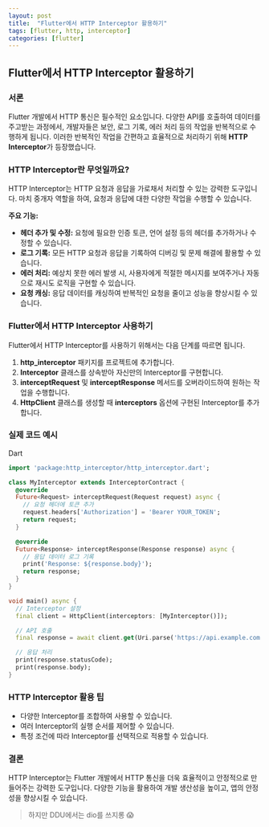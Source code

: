 ```yaml
---
layout: post
title:  "Flutter에서 HTTP Interceptor 활용하기"
tags: [flutter, http, interceptor]
categories: [flutter]
---
```




## Flutter에서 HTTP Interceptor 활용하기

### 서론

Flutter 개발에서 HTTP 통신은 필수적인 요소입니다. 다양한 API를 호출하여 데이터를 주고받는 과정에서, 개발자들은 보안, 로그 기록, 에러 처리 등의 작업을 반복적으로 수행하게 됩니다. 이러한 반복적인 작업을 간편하고 효율적으로 처리하기 위해 **HTTP Interceptor**가 등장했습니다.

### HTTP Interceptor란 무엇일까요?

HTTP Interceptor는 HTTP 요청과 응답을 가로채서 처리할 수 있는 강력한 도구입니다. 마치 중개자 역할을 하여, 요청과 응답에 대한 다양한 작업을 수행할 수 있습니다.

**주요 기능:**

- **헤더 추가 및 수정:** 요청에 필요한 인증 토큰, 언어 설정 등의 헤더를 추가하거나 수정할 수 있습니다.
- **로그 기록:** 모든 HTTP 요청과 응답을 기록하여 디버깅 및 문제 해결에 활용할 수 있습니다.
- **에러 처리:** 예상치 못한 에러 발생 시, 사용자에게 적절한 메시지를 보여주거나 자동으로 재시도 로직을 구현할 수 있습니다.
- **요청 캐싱:** 응답 데이터를 캐싱하여 반복적인 요청을 줄이고 성능을 향상시킬 수 있습니다.

### Flutter에서 HTTP Interceptor 사용하기

Flutter에서 HTTP Interceptor를 사용하기 위해서는 다음 단계를 따르면 됩니다.

1. **http_interceptor** 패키지를 프로젝트에 추가합니다.
2. **Interceptor** 클래스를 상속받아 자신만의 Interceptor를 구현합니다.
3. **interceptRequest** 및 **interceptResponse** 메서드를 오버라이드하여 원하는 작업을 수행합니다.
4. **HttpClient** 클래스를 생성할 때 **interceptors** 옵션에 구현된 Interceptor를 추가합니다.

### 실제 코드 예시

Dart

```dart
import 'package:http_interceptor/http_interceptor.dart';

class MyInterceptor extends InterceptorContract {
  @override
  Future<Request> interceptRequest(Request request) async {
    // 요청 헤더에 토큰 추가
    request.headers['Authorization'] = 'Bearer YOUR_TOKEN';
    return request;
  }

  @override
  Future<Response> interceptResponse(Response response) async {
    // 응답 데이터 로그 기록
    print('Response: ${response.body}');
    return response;
  }
}

void main() async {
  // Interceptor 설정
  final client = HttpClient(interceptors: [MyInterceptor()]);

  // API 호출
  final response = await client.get(Uri.parse('https://api.example.com'));

  // 응답 처리
  print(response.statusCode);
  print(response.body);
}
```


### HTTP Interceptor 활용 팁

- 다양한 Interceptor를 조합하여 사용할 수 있습니다.
- 여러 Interceptor의 실행 순서를 제어할 수 있습니다.
- 특정 조건에 따라 Interceptor를 선택적으로 적용할 수 있습니다.

### 결론

HTTP Interceptor는 Flutter 개발에서 HTTP 통신을 더욱 효율적이고 안정적으로 만들어주는 강력한 도구입니다. 다양한 기능을 활용하여 개발 생산성을 높이고, 앱의 안정성을 향상시킬 수 있습니다.

> 하지만 DDU에서는 dio를 쓰지롱 😱
